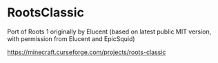# RootsClassic
Port of Roots 1 originally by Elucent (based on latest public MIT version, with permission from Elucent and EpicSquid)

https://minecraft.curseforge.com/projects/roots-classic
